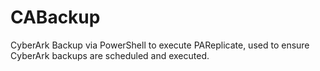 # CABackup
CyberArk Backup via PowerShell to execute PAReplicate, used to ensure CyberArk backups are scheduled and executed.
